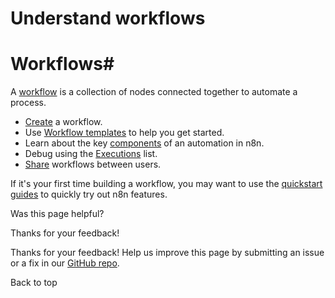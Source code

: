 # Understand workflows

[ ](https://github.com/n8n-io/n8n-docs/edit/main/docs/workflows/index.md "Edit this page")

# Workflows#

A [workflow](../glossary/#workflow-n8n) is a collection of nodes connected together to automate a process.

  * [Create](create/) a workflow.
  * Use [Workflow templates](templates/) to help you get started.
  * Learn about the key [components](components/) of an automation in n8n.
  * Debug using the [Executions](executions/) list.
  * [Share](sharing/) workflows between users.



If it's your first time building a workflow, you may want to use the [quickstart guides](../try-it-out/) to quickly try out n8n features.

Was this page helpful? 

Thanks for your feedback! 

Thanks for your feedback! Help us improve this page by submitting an issue or a fix in our [GitHub repo](https://github.com/n8n-io/n8n-docs). 

Back to top 
